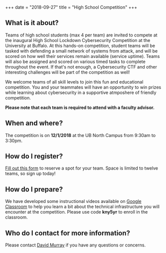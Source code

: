 +++
date = "2018-09-27"
title = "High School Competition"
+++


What is it about?
------

Teams of high school students (max 4 per team) are invited to compete at the inaugural High School Lockdown Cybersecurity Competition at the University at Buffalo. At this hands-on competition, student teams will be tasked with defending a small network of systems from attack, and will be scored on how well their services remain available (service uptime). Teams will also be assigned and scored on various timed tasks to complete throughout the event. If that's not enough, a Cybersecurity CTF and other interesting challenges will be part of the competition as well!

We welcome teams of all skill levels to join this fun and educational competition. You and your teammates will have an opportunity to win prizes while learning about cybersecurity in a supportive atmposhere of friendly competition. 

**Please note that each team is required to attend with a faculty advisor.**


When and where?
------

The competition is on **12/1/2018** at the UB North Campus from 9:30am to 3:30pm.


How do I register? 
------

<a href="https://goo.gl/forms/Ge2ms4eQAxMhbXF82" target="_blank">Fill out this form</a> to reserve a spot for your team.  Space is limited to twelve teams, so sign up today!


How do I prepare?
------

We have developed some instructional videos available on <a href="https://classroom.google.com" target="_blank">Google Classroom</a> to help you learn a bit about the technical infrastructure you will encounter at the competition.  Please use code **kny5yr** to enroll in the classroom.


Who do I contact for more information?
------

Please contact [David Murray](mailto:djmurray@buffalo.edu?subject=Lockdown+HS+Question) if you have any questions or concerns. 
